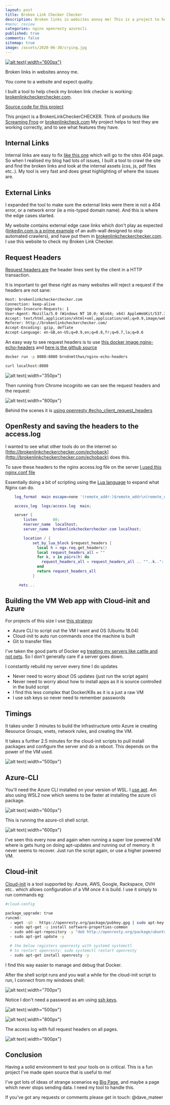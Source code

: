 ```yaml
---
layout: post
title: Broken Link Checker Checker 
description: Broken links in websites annoy me! This is a project to help test my broken link checker tool.. it is a checker checker. Useful to see request headers and edge cases. Using OpenResty, Lua, Cloud-init and Azure-CLI.
#menu: review
categories: nginx openresty azurecli 
published: true 
comments: false     
sitemap: true
image: /assets/2020-06-30/crying.jpg
---
```


[![alt text](/assets/2020-06-30/crying.jpg "Photo by Marcos Paulo Prado from unsplash"){:width="600px"}](https://unsplash.com/@tiomp)

Broken links in websites annoy me.

You come to a website and expect quality.

I built a tool to help check my broken link checker is working: [brokenlinkcheckerchecker.com](http://brokenlinkcheckerchecker.com).

[Source code for this project](https://bitbucket.org/davemateer/brokenlinkcheckerchecker/src/master/)

This project is a BrokenLinkCheckerCHECKER. Think of products like [Screaming Frog](https://www.screamingfrog.co.uk/broken-link-checker/) or [brokenlinkcheck.com](https://www.brokenlinkcheck.com/)  My project helps to test they are working correctly, and to see what features they have.

## Internal Links

Internal links are easy to fix [like this one](/brokenurl) which will go to the sites 404 page. So when I realised my blog had lots of issues, I built a tool to crawl the site and find the broken links and look at the internal assets (css, js, pdf files etc..). My tool is very fast and does great highlighting of where the issues are.

## External Links

I expanded the tool to make sure the external links were there ie not a 404 error, or a network error (ie a mis-typed domain name). And this is where the edge cases started.

My website contains external edge case links which don't play as expected ([linkedin.com is a prime example](https://linkedin.com) of an auth-wall designed to stop automated crawlers), and have put them in [brokenlinkcheckerchecker.com](http://brokenlinkcheckerchecker.com). I use this website to check my Broken Link Checker.

## Request Headers

[Request headers are](https://www.w3.org/Protocols/HTTP/HTRQ_Headers.html) the header lines sent by the client in a HTTP transaction.

It is important to get these right as many websites will reject a request if the headers are not sane:

```txt
Host: brokenlinkcheckerchecker.com
Connection: keep-alive
Upgrade-Insecure-Requests: 1
User-Agent: Mozilla/5.0 (Windows NT 10.0; Win64; x64) AppleWebKit/537.36 (KHTML, like Gecko) Chrome/84.0.4147.89 Safari/537.36
Accept: text/html,application/xhtml+xml,application/xml;q=0.9,image/webp,image/apng,*/*;q=0.8,application/signed-exchange;v=b3;q=0.9
Referer: http://brokenlinkcheckerchecker.com/
Accept-Encoding: gzip, deflate
Accept-Language: en-GB,en-US;q=0.9,en;q=0.8,fr;q=0.7,la;q=0.6
```

An easy way to see request headers is to use [this docker image nginx-echo-headers](https://hub.docker.com/r/brndnmtthws/nginx-echo-headers/) and [here is the github source](https://github.com/brndnmtthws/nginx-echo-headers/blob/master/nginx.conf)

```bash
docker run -p 8080:8080 brndnmtthws/nginx-echo-headers

curl localhost:8080
```

![alt text](/assets/2020-06-30/curl-request-headers.jpg "Request headers from curl"){:width="350px"}

Then running from Chrome incognito we can see the request headers and the request:

![alt text](/assets/2020-06-30/request-headers.jpg "Request headers from Chrome"){:width="800px"}

Behind the scenes it is [using openresty #echo_client_request_headers](https://github.com/openresty/echo-nginx-module#echo_client_request_headers)

## OpenResty and saving the headers to the access.log

I wanted to see what other tools do on the internet so [http://brokenlinkcheckerchecker.com/echoback](http://brokenlinkcheckerchecker.com/echoback) does this.

To save these headers to the nginx access.log file on the server [I used this nginx.conf file](https://bitbucket.org/davemateer/brokenlinkcheckerchecker/src/master/infra/nginx.conf)

Essentially doing a bit of scripting using the [Lua language](https://github.com/openresty/lua-nginx-module#readme) to expand what Nginx can do.

```lua
    log_format  main escape=none '(remote_addr:)$remote_addr\n(remote_user:)$remote_user\n(time_local:)$time_local\n(request:)$request\n(status:)$status\n(http_referer)$http_referer\n(useragent:)$http_user_agent\n(xforward:)$http_x_forwarded_for\n(requestheaders:)\n$request_headers';

    access_log  logs/access.log  main;

    server {
        listen       80;
        #server_name  localhost;
        server_name  brokenlinkcheckerchecker.com localhost;

        location / {
            set_by_lua_block $request_headers {
              local h = ngx.req.get_headers()
              local request_headers_all = ""
              for k, v in pairs(h) do
                request_headers_all = request_headers_all .. ""..k..": "..v.."\n"
              end
              return request_headers_all
            }

      #etc...
```

## Building the VM Web app with Cloud-init and Azure

For projects of this size I use [this strategy](/2020/01/09/Publishing-ASP-NET-Core-3-App-to-Ubuntu)

- Azure CLI to script out the VM I want and OS (Ubuntu 18.04)
- Cloud-init to auto run commands once the machine is built
- Git to transfer files

I've taken the good parts of Docker eg [treating my servers like cattle and not pets](https://devops.stackexchange.com/questions/653/what-is-the-definition-of-cattle-not-pets). So I don't generally care if a server goes down.

I constantly rebuild my server every time I do updates

- Never need to worry about OS updates (just run the script again)
- Never need to worry about how to install apps as it is source controlled in the build script
- I find this less complex that Docker/K8s as it is a just a raw VM
- I use ssh keys so never need to remember passwords

## Timings

It takes under 3 minutes to build the infrastructure onto Azure ie creating Resource Groups, vnets, network rules, and creating the VM.

It takes a further 2.5 minutes for the cloud-init scripts to pull install packages and configure the server and do a reboot. This depends on the power of the VM used.

![alt text](/assets/2020-06-30/blcc2.jpg "Website working"){:width="500px"}
<!-- ![alt text](/assets/2020-06-30/blcc2.jpg "Website working") -->

## Azure-CLI

You'll need the Azure CLI installed on your version of WSL. I [use apt](https://docs.microsoft.com/en-us/cli/azure/install-azure-cli-apt?view=azure-cli-latest). Am also using WSL2 now which seems to be faster at installing the azure cli package.

![alt text](/assets/2020-06-30/wsl-output.jpg "WSL Output"){:width="600px"}

This is running the azure-cli shell script.

![alt text](/assets/2020-06-30/low-memory.jpg "Low Memory"){:width="600px"}
<!-- ![alt text](/assets/2020-06-30/low-memory.jpg "Low Memory") -->

I've seen this every now and again when running a super low powered VM where is gets hung on doing apt-updates and running out of memory. It never seems to recover. Just run the script again, or use a higher powered VM.

## Cloud-init

[Cloud-init](https://cloud-init.io/) is a tool supported by: Azure, AWS, Google, Rackspace, OVH etc.. which allows configuration of a VM once it is build. I use it simply to run commands eg:

```bash
#cloud-config

package_upgrade: true
runcmd:
  - wget -qO - https://openresty.org/package/pubkey.gpg | sudo apt-key add -
  - sudo apt-get -y install software-properties-common
  - sudo add-apt-repository -y "deb http://openresty.org/package/ubuntu $(lsb_release -sc) main"
  - sudo apt-get update -y

  # the below registers openresty with systemd systemctl
  # to restart openresty: sudo systemctl restart openresty
  - sudo apt-get install openresty -y

```

I find this way easier to manage and debug that Docker.

After the shell script runs and you wait a while for the cloud-init script to run, I connect from my windows shell:

![alt text](/assets/2020-06-30/shell.jpg "Connecting from cmder windows shell"){:width="700px"}

Notice I don't need a password as am using [ssh keys](/2020/03/05/Multiple-SSH-Keys-on-Azure-Linux-VM).

![alt text](/assets/2020-06-30/blcc.jpg "The website from Chrome"){:width="500px"}

![alt text](/assets/2020-06-30/access-log.jpg "Viewing the access log with full request headers"){:width="800px"}

The access log with full request headers on all pages.

![alt text](/assets/2020-06-30/echoback.jpg "The special echoback page"){:width="800px"}

## Conclusion

Having a solid environment to test your tools on is critical. This is a fun project I've made open source that is useful to me!

I've got lots of ideas of strange scenarios eg [Big Page](http://brokenlinkcheckerchecker.com/big-html-page2.html), and maybe a page which never stops sending data. I need my tool to handle this.

If you've got any requests or comments please get in touch: @dave_mateer